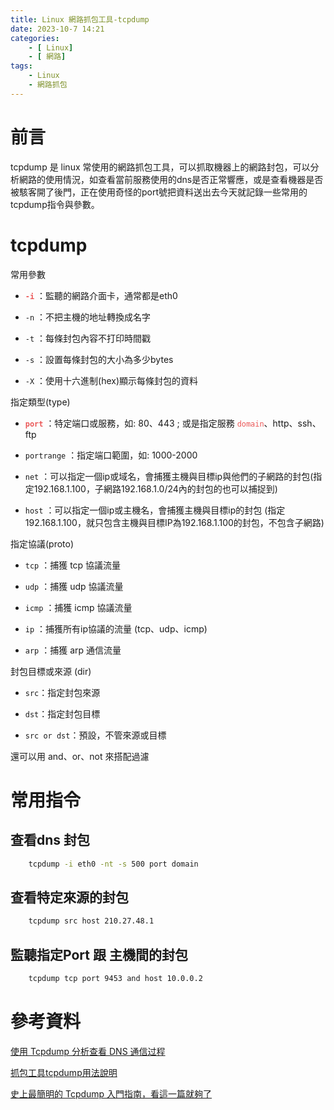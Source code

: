 ```yaml
---
title: Linux 網路抓包工具-tcpdump
date: 2023-10-7 14:21
categories: 
    - [ Linux]
    - [ 網路]
tags:
    - Linux
    - 網路抓包
---
```


# 前言
tcpdump 是 linux 常使用的網路抓包工具，可以抓取機器上的網路封包，可以分析網路的使用情況，如查看當前服務使用的dns是否正常響應，或是查看機器是否被駭客開了後門，正在使用奇怪的port號把資料送出去今天就記錄一些常用的tcpdump指令與參數。

# tcpdump


常用參數
* **<font color=#EB5757>`-i`</font>** ：監聽的網路介面卡，通常都是eth0

* `-n` ：不把主機的地址轉換成名字

* `-t` ：每條封包內容不打印時間戳

* `-s` ：設置每條封包的大小為多少bytes

* `-X` ：使用十六進制(hex)顯示每條封包的資料


指定類型(type)
* **<font color=#EB5757>`port`</font>** ：特定端口或服務，如: 80、443 ; 或是指定服務 <font color=#EB5757>`domain`</font>、http、ssh、ftp

* `portrange` ：指定端口範圍，如: 1000-2000

* `net` ：可以指定一個ip或域名，會捕獲主機與目標ip與他們的子網路的封包(指定192.168.1.100，子網路192.168.1.0/24內的封包的也可以捕捉到)

* `host` ：可以指定一個ip或主機名，會捕獲主機與目標ip的封包 (指定192.168.1.100，就只包含主機與目標IP為192.168.1.100的封包，不包含子網路)

指定協議(proto)
* `tcp` ：捕獲 tcp 協議流量

* `udp` ：捕獲 udp 協議流量

* `icmp` ：捕獲 icmp 協議流量

* `ip` ：捕獲所有ip協議的流量 (tcp、udp、icmp)

* `arp` ：捕獲 arp 通信流量

封包目標或來源 (dir)
* `src`：指定封包來源

* `dst`：指定封包目標

* `src or dst`：預設，不管來源或目標


還可以用 and、or、not 來搭配過濾


# 常用指令

## 查看dns 封包
``` bash
    tcpdump -i eth0 -nt -s 500 port domain
```
## 查看特定來源的封包
``` bash
    tcpdump src host 210.27.48.1
```

## 監聽指定Port 跟 主機間的封包
``` bash
    tcpdump tcp port 9453 and host 10.0.0.2
```

# 參考資料
[使用 Tcpdump 分析查看 DNS 通信过程](https://jaminzhang.github.io/dns/use-tcpdump-to-analyze-dns-communication/)

[抓包工具tcpdump用法說明](https://iter01.com/557434.html)

[史上最簡明的 Tcpdump 入門指南，看這一篇就夠了](https://www.readfog.com/a/1687484429703942144)